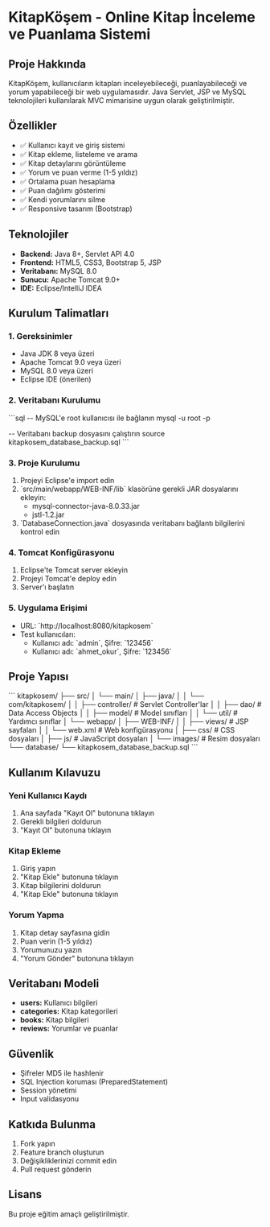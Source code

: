 # KitapKöşem - Online Kitap İnceleme ve Puanlama Sistemi

## Proje Hakkında
KitapKöşem, kullanıcıların kitapları inceleyebileceği, puanlayabileceği ve yorum yapabileceği bir web uygulamasıdır. Java Servlet, JSP ve MySQL teknolojileri kullanılarak MVC mimarisine uygun olarak geliştirilmiştir.

## Özellikler
- ✅ Kullanıcı kayıt ve giriş sistemi
- ✅ Kitap ekleme, listeleme ve arama
- ✅ Kitap detaylarını görüntüleme
- ✅ Yorum ve puan verme (1-5 yıldız)
- ✅ Ortalama puan hesaplama
- ✅ Puan dağılımı gösterimi
- ✅ Kendi yorumlarını silme
- ✅ Responsive tasarım (Bootstrap)

## Teknolojiler
- **Backend:** Java 8+, Servlet API 4.0
- **Frontend:** HTML5, CSS3, Bootstrap 5, JSP
- **Veritabanı:** MySQL 8.0
- **Sunucu:** Apache Tomcat 9.0+
- **IDE:** Eclipse/IntelliJ IDEA

## Kurulum Talimatları

### 1. Gereksinimler
- Java JDK 8 veya üzeri
- Apache Tomcat 9.0 veya üzeri
- MySQL 8.0 veya üzeri
- Eclipse IDE (önerilen)

### 2. Veritabanı Kurulumu
\`\`\`sql
-- MySQL'e root kullanıcısı ile bağlanın
mysql -u root -p

-- Veritabanı backup dosyasını çalıştırın
source kitapkosem_database_backup.sql
\`\`\`

### 3. Proje Kurulumu
1. Projeyi Eclipse'e import edin
2. \`src/main/webapp/WEB-INF/lib\` klasörüne gerekli JAR dosyalarını ekleyin:
   - mysql-connector-java-8.0.33.jar
   - jstl-1.2.jar
3. \`DatabaseConnection.java\` dosyasında veritabanı bağlantı bilgilerini kontrol edin

### 4. Tomcat Konfigürasyonu
1. Eclipse'te Tomcat server ekleyin
2. Projeyi Tomcat'e deploy edin
3. Server'ı başlatın

### 5. Uygulama Erişimi
- URL: \`http://localhost:8080/kitapkosem\`
- Test kullanıcıları:
  - Kullanıcı adı: \`admin\`, Şifre: \`123456\`
  - Kullanıcı adı: \`ahmet_okur\`, Şifre: \`123456\`

## Proje Yapısı
\`\`\`
kitapkosem/
├── src/
│   └── main/
│       ├── java/
│       │   └── com/kitapkosem/
│       │       ├── controller/     # Servlet Controller'lar
│       │       ├── dao/            # Data Access Objects
│       │       ├── model/          # Model sınıfları
│       │       └── util/           # Yardımcı sınıflar
│       └── webapp/
│           ├── WEB-INF/
│           │   ├── views/          # JSP sayfaları
│           │   └── web.xml         # Web konfigürasyonu
│           ├── css/                # CSS dosyaları
│           ├── js/                 # JavaScript dosyaları
│           └── images/             # Resim dosyaları
└── database/
    └── kitapkosem_database_backup.sql
\`\`\`

## Kullanım Kılavuzu

### Yeni Kullanıcı Kaydı
1. Ana sayfada "Kayıt Ol" butonuna tıklayın
2. Gerekli bilgileri doldurun
3. "Kayıt Ol" butonuna tıklayın

### Kitap Ekleme
1. Giriş yapın
2. "Kitap Ekle" butonuna tıklayın
3. Kitap bilgilerini doldurun
4. "Kitap Ekle" butonuna tıklayın

### Yorum Yapma
1. Kitap detay sayfasına gidin
2. Puan verin (1-5 yıldız)
3. Yorumunuzu yazın
4. "Yorum Gönder" butonuna tıklayın

## Veritabanı Modeli
- **users:** Kullanıcı bilgileri
- **categories:** Kitap kategorileri
- **books:** Kitap bilgileri
- **reviews:** Yorumlar ve puanlar

## Güvenlik
- Şifreler MD5 ile hashlenir
- SQL Injection koruması (PreparedStatement)
- Session yönetimi
- Input validasyonu

## Katkıda Bulunma
1. Fork yapın
2. Feature branch oluşturun
3. Değişikliklerinizi commit edin
4. Pull request gönderin

## Lisans
Bu proje eğitim amaçlı geliştirilmiştir.

